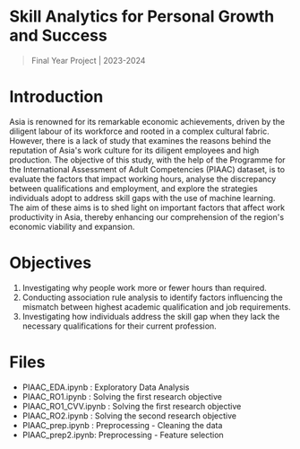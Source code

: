 # Skill Analytics for Personal Growth and Success
> Final Year Project | 2023-2024

# Introduction
Asia is renowned for its remarkable economic achievements, driven by the 
diligent labour of its workforce and rooted in a complex cultural fabric. However, there 
is a lack of study that examines the reasons behind the reputation of Asia's work culture 
for its diligent employees and high production. The objective of this study, with the 
help of the Programme for the International Assessment of Adult Competencies 
(PIAAC) dataset, is to evaluate the factors that impact working hours, analyse the 
discrepancy between qualifications and employment, and explore the strategies 
individuals adopt to address skill gaps with the use of machine learning. The aim of 
these aims is to shed light on important factors that affect work productivity in Asia, 
thereby enhancing our comprehension of the region's economic viability and 
expansion.

# Objectives
1. Investigating why people work more or fewer hours than required.
2. Conducting association rule analysis to identify factors influencing the mismatch between highest academic qualification and job requirements.
3. Investigating how individuals address the skill gap when they lack the necessary qualifications for their current profession.

# Files
- PIAAC_EDA.ipynb : Exploratory Data Analysis
- PIAAC_RO1.ipynb : Solving the first research objective
- PIAAC_RO1_CVV.ipynb : Solving the first research objective
- PIAAC_RO2.ipynb : Solving the second research objective
- PIAAC_prep.ipynb : Preprocessing - Cleaning the data
- PIAAC_prep2.ipynb: Preprocessing - Feature selection
